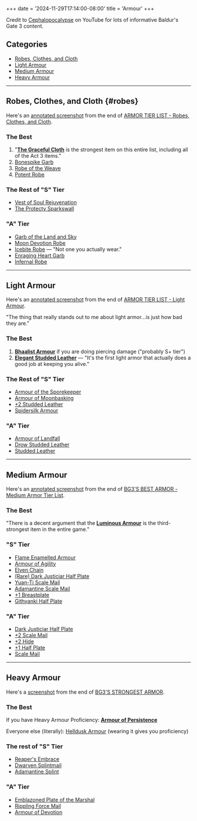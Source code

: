 +++
date = '2024-11-29T17:14:00-08:00'
title = 'Armour'
+++

Credit to [Cephalopocalypse](https://www.youtube.com/@Cephalopocalypse) on YouTube for lots of informative Baldur's Gate 3 content.

## Categories

* [Robes, Clothes, and Cloth](#robes)
* [Light Armour](#light-armour)
* [Medium Armour](#medium-armour)
* [Heavy Armour](#heavy-armour)

---

## Robes, Clothes, and Cloth {#robes}

Here's an [annotated screenshot](Cephalopocalypse%20final%20armour%20robes%20annotated.png) from the end of [ARMOR TIER LIST - Robes, Clothes, and Cloth](https://www.youtube.com/watch?v=TwFGCc8OOfw).

### The Best

1. "[**The Graceful Cloth**](https://bg3.wiki/wiki/The_Graceful_Cloth) is the strongest item on this entire list, including all of the Act 3 items."
1. [Bonespike Garb](https://bg3.wiki/wiki/Bonespike_Garb)
1. [Robe of the Weave](https://bg3.wiki/wiki/Robe_of_the_Weave)
1. [Potent Robe](https://bg3.wiki/wiki/Potent_Robe)

### The Rest of "S" Tier

* [Vest of Soul Rejuvenation](https://bg3.wiki/wiki/Vest_of_Soul_Rejuvenation)
* [The Protecty Sparkswall](https://bg3.wiki/wiki/The_Protecty_Sparkswall)

### "A" Tier

* [Garb of the Land and Sky](https://bg3.wiki/wiki/Garb_of_the_Land_and_Sky)
* [Moon Devotion Robe](https://bg3.wiki/wiki/Moon_Devotion_Robe)
* [Icebite Robe](https://bg3.wiki/wiki/Icebite_Robe) — "Not one you actually wear."
* [Enraging Heart Garb](https://bg3.wiki/wiki/Enraging_Heart_Garb)
* [Infernal Robe](https://bg3.wiki/wiki/Infernal_Robe)

---

## Light Armour

Here's an [annotated screenshot](Cephalopocalypse%20final%20armour%20light%20annotated.png) from the end of [ARMOR TIER LIST - Light Armour](https://www.youtube.com/watch?v=YsQlQcxhnFQ).

"The thing that really stands out to me about light armor…is just how bad they are."

### The Best

1. [**Bhaalist Armour**](https://bg3.wiki/wiki/Bhaalist_Armour) if you are doing piercing damage ("probably S+ tier")
1. [**Elegant Studded Leather**](https://bg3.wiki/wiki/Elegant_Studded_Leather) — "It's the first light armor that actually does a good job at keeping you alive."

### The Rest of "S" Tier

* [Armour of the Sporekeeper](https://bg3.wiki/wiki/Armour_of_the_Sporekeeper)
* [Armour of Moonbasking](https://bg3.wiki/wiki/Armour_of_Moonbasking)
* [+2 Studded Leather](https://bg3.wiki/wiki/Studded_Leather_Armour_%2B2)
* [Spidersilk Armour](https://bg3.wiki/wiki/Spidersilk_Armour)

### "A" Tier

* [Armour of Landfall](https://bg3.wiki/wiki/Armour_of_Landfall)
* [Drow Studded Leather](https://bg3.wiki/wiki/Drow_Studded_Leather_Armour)
* [Studded Leather](https://bg3.wiki/wiki/Studded_Leather_Armour)

---

## Medium Armour

Here's an [annotated screenshot](Cephalopocalypse%20final%20armour%20medium%20annotated.png) from the end of [BG3'S BEST ARMOR - Medium Armor Tier List](https://www.youtube.com/watch?v=5Sbj8DDA04o).

### The Best

"There is a decent argument that the [**Luminous Armour**](https://bg3.wiki/wiki/Luminous_Armour) is the third-strongest item in the entire game."

### "S" Tier

* [Flame Enamelled Armour](https://bg3.wiki/wiki/Flame_Enamelled_Armour)
* [Armour of Agility](https://bg3.wiki/wiki/Armour_of_Agility)
* [Elven Chain](https://bg3.wiki/wiki/Elven_Chain)
* [(Rare) Dark Justiciar Half Plate](https://bg3.wiki/wiki/Dark_Justiciar_Half-Plate_(Very_Rare))
* [Yuan-Ti Scale Mail](https://bg3.wiki/wiki/Yuan-Ti_Scale_Mail)
* [Adamantine Scale Mail](https://bg3.wiki/wiki/Adamantine_Scale_Mail)
* [+1 Breastplate](https://bg3.wiki/wiki/Breastplate_%2B1)
* [Githyanki Half Plate](https://bg3.wiki/wiki/Githyanki_Half_Plate)

### "A" Tier

* [Dark Justiciar Half Plate](https://bg3.wiki/wiki/Dark_Justiciar_Half-Plate_(Rare))
* [+2 Scale Mail](https://bg3.wiki/wiki/Scale_Mail_%2B2)
* [+2 Hide](https://bg3.wiki/wiki/Hide_Armour_%2B2)
* [+1 Half Plate](https://bg3.wiki/wiki/Half_Plate_Armour_%2B1)
* [Scale Mail](https://bg3.wiki/wiki/Scale_Mail)

---

## Heavy Armour

Here's a [screenshot](Cephalopocalypse%20final%20armour%20heavy.png) from the end of [BG3'S STRONGEST ARMOR](https://www.youtube.com/watch?v=VjmWkRCoDWE).

### The Best

If you have Heavy Armour Proficiency: [**Armour of Persistence**](https://bg3.wiki/wiki/Armour_of_Persistence)

Everyone else (literally): [Helldusk Armour](https://bg3.wiki/wiki/Helldusk_Armour) (wearing it gives you proficiency)

### The rest of "S" Tier

* [Reaper's Embrace](https://bg3.wiki/wiki/Reaper%27s_Embrace)
* [Dwarven Splintmail](https://bg3.wiki/wiki/Dwarven_Splintmail)
* [Adamantine Splint](https://bg3.wiki/wiki/Adamantine_Splint_Armour)

### "A" Tier

* [Emblazoned Plate of the Marshal](https://bg3.wiki/wiki/Emblazoned_Plate_of_the_Marshal)
* [Rippling Force Mail](https://bg3.wiki/wiki/Rippling_Force_Mail)
* [Armour of Devotion](https://bg3.wiki/wiki/Armour_of_Devotion)
